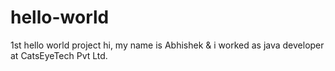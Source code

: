 # hello-world
1st hello world project
hi, my name is Abhishek & i worked as java developer at CatsEyeTech Pvt Ltd.
